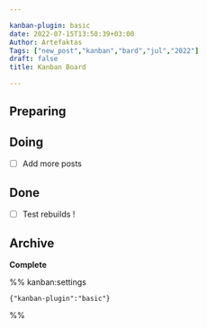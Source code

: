 ```yaml
---

kanban-plugin: basic
date: 2022-07-15T13:58:39+03:00
Author: Artefaktas
Tags: ["new_post","kanban","bard","jul","2022"]
draft: false
title: Kanban Board

---
```


## Preparing



## Doing

- [ ] Add more posts


## Done

- [ ] Test rebuilds !


## Archive

**Complete**




%% kanban:settings
```
{"kanban-plugin":"basic"}
```
%%